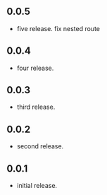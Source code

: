 ## 0.0.5

* five release. fix nested route

## 0.0.4

* four release.

## 0.0.3

* third release.

## 0.0.2

* second release.

## 0.0.1

* initial release.
